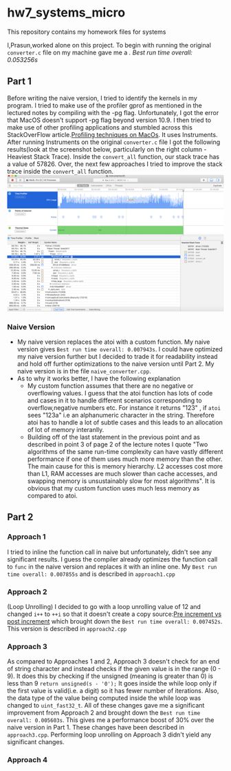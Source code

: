 # hw7_systems_micro
This repository contains my homework files for systems

I,Prasun,worked alone on this project. To begin with running the original `converter.c` file on my machine gave me a <i>. Best run time overall: 0.053256s </i>

## Part 1
Before writing the naive version, I tried to identify the kernels in my program. I tried to make use of the profiler gprof as mentioned in the lectured notes by compiling with the -pg flag. Unfortunately, I got the error that MacOS doesn't support -pg flag beyond version 10.9. I then tried to make use of other profiling applications and stumbled across this StackOverFlow article.[Profiling techniques on MacOs](https://stackoverflow.com/questions/11445619/profiling-c-on-mac-os-x). It uses Instruments. After running Instruments on the original `converter.c` file I got the following results(look at the screenshot below, particularly on the right column - Heaviest Stack Trace). Inside the `convert_all` function, our stack trace has a value of 57826. Over, the next few approaches I tried to improve the stack trace inside the `convert_all` function. 
![Screenshot of running Instruments(profiler) on original converter.c file](https://github.com/prg007/hw7_systems_micro/blob/master/Screen%20Shot%202020-04-29%20at%204.17.16%20AM.png)

### Naive Version
- My naive version replaces the atoi with a custom function. My naive version gives `Best run time overall: 0.007943s`. I could have optimized my naive version further but I decided to trade it for readability instead and hold off further optimizations to the naive version until Part 2. My naive version is in the file `naive_converter.cpp`.  
- As to why it works better, I have the following explanation
  - My custom function assumes that there are no negative or overflowing values. I guess that the atoi function has lots of code and cases in it to handle different scenarios corresponding to overflow,negative numbers etc. For instance it returns "123" , if `atoi` sees "123a" i.e an alphanumeric character in the string. Therefore atoi has to handle a lot of subtle cases and this leads to an allocation of lot of memory interanlly. 
  - Building off of the last statement in the previous point and as described in point 3 of page 2 of the lecture notes I quote "Two algorithms of the same run-time complexity can have vastly different performance if one of them uses much more memory than the other. The main cause for this is memory hierarchy. L2 accesses cost more than L1, RAM accesses are much slower than cache accesses, and swapping memory is unsustainably slow for most algorithms". It is obvious that my custom function uses much less memory as compared to atoi. 

## Part 2

### Approach 1

I tried to inline the function call in naive but unfortunately, didn't see any significant results. I guess the compiler already optimizes the function call to `func` in the naive version and replaces it with an inline one. My `Best run time overall: 0.007855s` and is described in `approach1.cpp`

### Approach 2

(Loop Unrolling)
I decided to go with a loop unrolling value of 12 and changed `i++` to `++i` so that it doesn't create a copy source:[Pre increment vs post increment](https://stackoverflow.com/questions/30941980/why-post-increment-needs-to-make-a-copy-while-pre-increment-does-not) which brought down the `Best run time overall: 0.007452s`. This version is described in `approach2.cpp`

### Approach 3

As compared to Approaches 1 and 2, Approach 3 doesn't check for an end of string character and instead checks if the given value is in the range (0 - 9). It does this by checking if the unsigned (meaning is greater than 0) is less than 9 `return unsigned(s - '0');` It goes inside the while loop only if the first value is valid(i.e. a digit) so it has fewer number of iterations. Also, the data type of the value being computed inside the while loop was changed to `uint_fast32_t`. All of these changes gave me a significant improvement from Approach 2 and brought down the `Best run time overall: 0.005603s`. This gives me a performance boost of 30% over the naive version in Part 1. These changes have been described in `approach3.cpp`. Performing loop unrolling on Approach 3 didn't yield any significant changes.

### Approach 4


